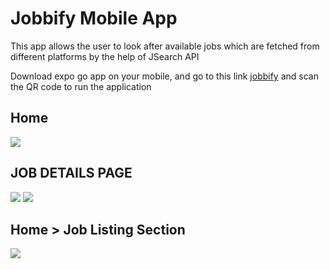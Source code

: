 # Jobbify Mobile App

This app allows the user to look after available jobs which are fetched from different platforms by the help of JSearch API

Download expo go app on your mobile, and go to this link [jobbify](https://expo.dev/@aniruddhabajpai/react-native-jobs?serviceType=classic&distribution=expo-go) and scan the QR code to run the application

## Home

<img src="./assets/app/image_1.jpg" />

## JOB DETAILS PAGE

<img src="./assets/app/image_2.jpg" />
<img src="./assets/app/image_3.jpg" />

## Home > Job Listing Section

<img src="./assets/app/image_4.jpg" />
